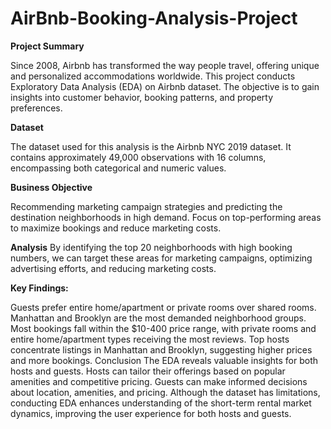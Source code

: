 # AirBnb-Booking-Analysis-Project

**Project Summary**

Since 2008, Airbnb has transformed the way people travel, offering unique and personalized accommodations worldwide. This project conducts Exploratory Data Analysis (EDA) on Airbnb dataset. The objective is to gain insights into customer behavior, booking patterns, and property preferences.

**Dataset**

The dataset used for this analysis is the Airbnb NYC 2019 dataset. It contains approximately 49,000 observations with 16 columns, encompassing both categorical and numeric values.

**Business Objective**

Recommending marketing campaign strategies and predicting the destination neighborhoods in high demand. Focus on top-performing areas to maximize bookings and reduce marketing costs.

**Analysis**
By identifying the top 20 neighborhoods with high booking numbers, we can target these areas for marketing campaigns, optimizing advertising efforts, and reducing marketing costs.

**Key Findings:**

Guests prefer entire home/apartment or private rooms over shared rooms.
Manhattan and Brooklyn are the most demanded neighborhood groups.
Most bookings fall within the $10-400 price range, with private rooms and entire home/apartment types receiving the most reviews.
Top hosts concentrate listings in Manhattan and Brooklyn, suggesting higher prices and more bookings.
Conclusion
The EDA reveals valuable insights for both hosts and guests. Hosts can tailor their offerings based on popular amenities and competitive pricing. Guests can make informed decisions about location, amenities, and pricing. Although the dataset has limitations, conducting EDA enhances understanding of the short-term rental market dynamics, improving the user experience for both hosts and guests.
